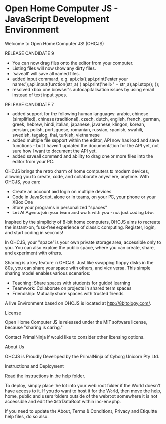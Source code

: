 # Open Home Computer JS - JavaScript Development Environment

Welcome to Open Home Computer JS! (OHCJS)

RELEASE CANDIDATE 9

- You can now drag files onto the editor from your computer. 
- Listing files will now show any dirty files.
- 'saveall' will save all named files.
- added input command, 
	e.g. api.cls();api.print('enter your name:');api.input(function(str_a) { api.print('hello ' + str_a);api.stop(); });
- resolved xbox one browser's autocapitalisation issues by using email instead of text input types.

RELEASE CANDIDATE 7

- added support for the following human languages: arabic, chinese (simplified), chinese (traditional), czech, dutch, english, french, german, greek, hebrew, hindi, italian, japanese, javanese, klingon, korean, persian, polish, portuguese, romanian, russian, spanish, swahili, swedish, tagalog, thai, turkish, vietnamese
- added multiple file support within the editor, API now has load and save functions - but I haven't updated the documentation for the API yet, not sure how I want to document the API yet.
- added saveall command and ability to drag one or more files into the editor from your PC.

OHCJS brings the retro charm of home computers to modern devices, allowing you to create, code, and collaborate anywhere, anytime. With OHCJS, you can:

- Create an account and login on multiple devices
- Code in JavaScript, alone or in teams, on your PC, your phone or your XBox One
- Store your programs in personalized "spaces"
- Let AI Agents join your team and work with you - not just coding btw.

Inspired by the simplicity of 8-bit home computers, OHCJS aims to recreate the instant-on, fuss-free experience of classic computing. Register, login, and start coding in seconds!

In OHCJS, your "space" is your own private storage area, accessible only to you. You can also explore the public space, where you can create, share, and experiment with others.

Sharing is a key feature in OHCJS. Just like swapping floppy disks in the 80s, you can share your space with others, and vice versa. This simple sharing model enables various scenarios:

- Teaching: Share spaces with students for guided learning
- Teamwork: Collaborate on projects in shared team spaces
- Friendship: Mutually share spaces with trusted friends

A live Environment based on OHCJS is located at http://8bitology.com/.

License

Open Home Computer JS is released under the MIT software license, because "sharing is caring."

Contact PrimalNinja if would like to consider other licensing options.

About Us

OHCJS is Proudly Developed by the PrimalNinja of Cyborg Unicorn Pty Ltd.

Instructions and Deployment

Read the instructions in the help folder.

To deploy, simply place the lot into your web root folder if the World doesn't have access to it.  If you do want to host it for the World, then move the help, home, public and users folders outside of the webroot somewhere it is not accessible and edit the $strDataRoot within inc-env.php.

If you need to update the About, Terms & Conditions, Privacy and Etiquitte help files, do so also.